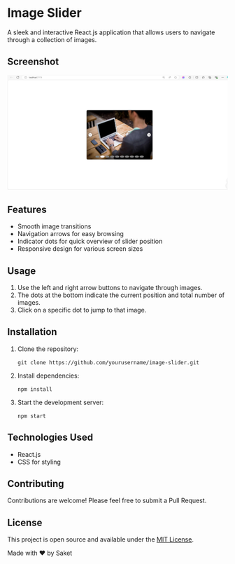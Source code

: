 # Image Slider

A sleek and interactive React.js application that allows users to navigate through a collection of images.

## Screenshot

![alt text](/image-slider/Screenshot.PNG)

## Features

- Smooth image transitions
- Navigation arrows for easy browsing
- Indicator dots for quick overview of slider position
- Responsive design for various screen sizes


## Usage

1. Use the left and right arrow buttons to navigate through images.
2. The dots at the bottom indicate the current position and total number of images.
3. Click on a specific dot to jump to that image.

## Installation

1. Clone the repository:
   ```
   git clone https://github.com/yourusername/image-slider.git
   ```
2. Install dependencies:
   ```
   npm install
   ```
3. Start the development server:
   ```
   npm start
   ```

## Technologies Used

- React.js
- CSS for styling

## Contributing

Contributions are welcome! Please feel free to submit a Pull Request.

## License

This project is open source and available under the [MIT License](LICENSE).

Made with ❤️ by Saket

